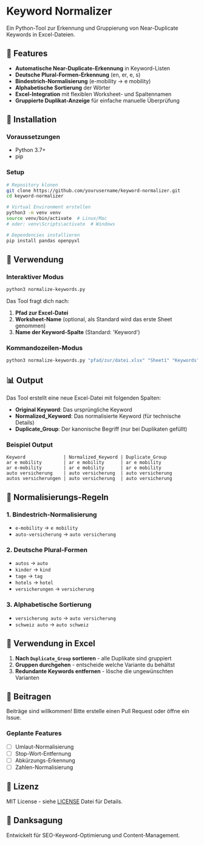 # Keyword Normalizer

Ein Python-Tool zur Erkennung und Gruppierung von Near-Duplicate Keywords in Excel-Dateien.

## 🎯 Features

- **Automatische Near-Duplicate-Erkennung** in Keyword-Listen
- **Deutsche Plural-Formen-Erkennung** (en, er, e, s)
- **Bindestrich-Normalisierung** (e-mobility → e mobility)
- **Alphabetische Sortierung** der Wörter
- **Excel-Integration** mit flexiblen Worksheet- und Spaltennamen
- **Gruppierte Duplikat-Anzeige** für einfache manuelle Überprüfung

## 🚀 Installation

### Voraussetzungen
- Python 3.7+
- pip

### Setup
```bash
# Repository klonen
git clone https://github.com/yourusername/keyword-normalizer.git
cd keyword-normalizer

# Virtual Environment erstellen
python3 -m venv venv
source venv/bin/activate  # Linux/Mac
# oder: venv\Scripts\activate  # Windows

# Dependencies installieren
pip install pandas openpyxl
```

## 📖 Verwendung

### Interaktiver Modus
```bash
python3 normalize-keywords.py
```

Das Tool fragt dich nach:
1. **Pfad zur Excel-Datei**
2. **Worksheet-Name** (optional, als Standard wird das erste Sheet genommen)
3. **Name der Keyword-Spalte** (Standard: 'Keyword')

### Kommandozeilen-Modus
```bash
python3 normalize-keywords.py "pfad/zur/datei.xlsx" "Sheet1" "Keywords"
```

## 📊 Output

Das Tool erstellt eine neue Excel-Datei mit folgenden Spalten:

- **Original Keyword**: Das ursprüngliche Keyword
- **Normalized_Keyword**: Das normalisierte Keyword (für technische Details)
- **Duplicate_Group**: Der kanonische Begriff (nur bei Duplikaten gefüllt)

### Beispiel Output
```
Keyword              | Normalized_Keyword | Duplicate_Group
ar e mobility        | ar e mobility      | ar e mobility
ar e-mobility        | ar e mobility      | ar e mobility
auto versicherung    | auto versicherung  | auto versicherung
autos versicherungen | auto versicherung  | auto versicherung
```

## 🔧 Normalisierungs-Regeln

### 1. Bindestrich-Normalisierung
- `e-mobility` → `e mobility`
- `auto-versicherung` → `auto versicherung`

### 2. Deutsche Plural-Formen
- `autos` → `auto`
- `kinder` → `kind`
- `tage` → `tag`
- `hotels` → `hotel`
- `versicherungen` → `versicherung`

### 3. Alphabetische Sortierung
- `versicherung auto` → `auto versicherung`
- `schweiz auto` → `auto schweiz`

## 📝 Verwendung in Excel

1. **Nach `Duplicate_Group` sortieren** - alle Duplikate sind gruppiert
2. **Gruppen durchgehen** - entscheide welche Variante du behältst
3. **Redundante Keywords entfernen** - lösche die ungewünschten Varianten

## 🤝 Beitragen

Beiträge sind willkommen! Bitte erstelle einen Pull Request oder öffne ein Issue.

### Geplante Features
- [ ] Umlaut-Normalisierung
- [ ] Stop-Wort-Entfernung
- [ ] Abkürzungs-Erkennung
- [ ] Zahlen-Normalisierung

## 📄 Lizenz

MIT License - siehe [LICENSE](LICENSE) Datei für Details.

## 🙏 Danksagung

Entwickelt für SEO-Keyword-Optimierung und Content-Management. 